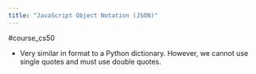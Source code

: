 ```yaml
---
title: "JavaScript Object Notation (JSON)"
---
```

#course_cs50 

- Very similar in format to a Python dictionary. However, we cannot use single quotes and must use double quotes.
